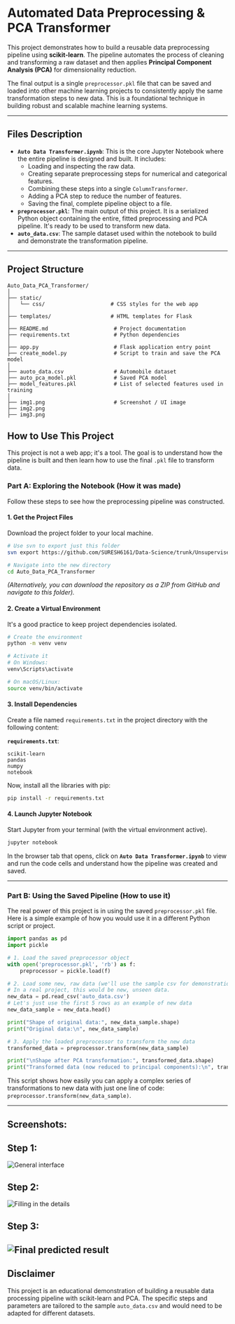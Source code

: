 
# Automated Data Preprocessing & PCA Transformer 

This project demonstrates how to build a reusable data preprocessing pipeline using **scikit-learn**. The pipeline automates the process of cleaning and transforming a raw dataset and then applies **Principal Component Analysis (PCA)** for dimensionality reduction.

The final output is a single `preprocessor.pkl` file that can be saved and loaded into other machine learning projects to consistently apply the same transformation steps to new data. This is a foundational technique in building robust and scalable machine learning systems.

-----

##  Files Description

  * **`Auto Data Transformer.ipynb`**: This is the core Jupyter Notebook where the entire pipeline is designed and built. It includes:
      * Loading and inspecting the raw data.
      * Creating separate preprocessing steps for numerical and categorical features.
      * Combining these steps into a single `ColumnTransformer`.
      * Adding a PCA step to reduce the number of features.
      * Saving the final, complete pipeline object to a file.
  * **`preprocessor.pkl`**: The main output of this project. It is a serialized Python object containing the entire, fitted preprocessing and PCA pipeline. It's ready to be used to transform new data.
  * **`auto_data.csv`**: The sample dataset used within the notebook to build and demonstrate the transformation pipeline.

-----
## Project Structure
```
Auto_Data_PCA_Transformer/
│
├── static/
│   └── css/                     # CSS styles for the web app
│
├── templates/                   # HTML templates for Flask
│
├── README.md                     # Project documentation
├── requirements.txt              # Python dependencies
│
├── app.py                        # Flask application entry point
├── create_model.py               # Script to train and save the PCA model
│
├── auoto_data.csv                # Automobile dataset
├── auto_pca_model.pkl            # Saved PCA model
├── model_features.pkl            # List of selected features used in training
│
├── img1.png                      # Screenshot / UI image
├── img2.png
├── img3.png
```


##  How to Use This Project

This project is not a web app; it's a tool. The goal is to understand how the pipeline is built and then learn how to use the final `.pkl` file to transform data.

### Part A: Exploring the Notebook (How it was made)

Follow these steps to see how the preprocessing pipeline was constructed.

#### 1\. Get the Project Files

Download the project folder to your local machine.

```bash
# Use svn to export just this folder
svn export https://github.com/SURESH6161/Data-Science/trunk/Unsupervised/Auto_Data_PCA_Transformer

# Navigate into the new directory
cd Auto_Data_PCA_Transformer
```

*(Alternatively, you can download the repository as a ZIP from GitHub and navigate to this folder).*

#### 2\. Create a Virtual Environment

It's a good practice to keep project dependencies isolated.

```bash
# Create the environment
python -m venv venv

# Activate it
# On Windows:
venv\Scripts\activate

# On macOS/Linux:
source venv/bin/activate
```

#### 3\. Install Dependencies

Create a file named `requirements.txt` in the project directory with the following content:

**`requirements.txt`**:

```
scikit-learn
pandas
numpy
notebook
```

Now, install all the libraries with pip:

```bash
pip install -r requirements.txt
```

#### 4\. Launch Jupyter Notebook

Start Jupyter from your terminal (with the virtual environment active).

```bash
jupyter notebook
```

In the browser tab that opens, click on **`Auto Data Transformer.ipynb`** to view and run the code cells and understand how the pipeline was created and saved.

-----

### Part B: Using the Saved Pipeline (How to use it)

The real power of this project is in using the saved `preprocessor.pkl` file. Here is a simple example of how you would use it in a different Python script or project.

```python
import pandas as pd
import pickle

# 1. Load the saved preprocessor object
with open('preprocessor.pkl', 'rb') as f:
    preprocessor = pickle.load(f)

# 2. Load some new, raw data (we'll use the sample csv for demonstration)
# In a real project, this would be new, unseen data.
new_data = pd.read_csv('auto_data.csv')
# Let's just use the first 5 rows as an example of new data
new_data_sample = new_data.head()

print("Shape of original data:", new_data_sample.shape)
print("Original data:\n", new_data_sample)

# 3. Apply the loaded preprocessor to transform the new data
transformed_data = preprocessor.transform(new_data_sample)

print("\nShape after PCA transformation:", transformed_data.shape)
print("Transformed data (now reduced to principal components):\n", transformed_data)

```

This script shows how easily you can apply a complex series of transformations to new data with just one line of code: `preprocessor.transform(new_data_sample)`.

-----

##  Screenshots:

## Step 1:
![General interface](img1.png)
## Step 2:
![Filling in the details](img2.png)
## Step 3:
![Final predicted result](img3.png)
-----

##  Disclaimer

This project is an educational demonstration of building a reusable data processing pipeline with scikit-learn and PCA. The specific steps and parameters are tailored to the sample `auto_data.csv` and would need to be adapted for different datasets.